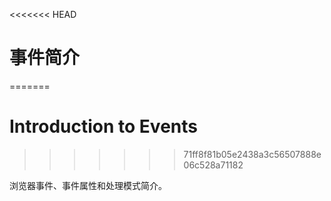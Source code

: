 <<<<<<< HEAD
# 事件简介
=======
# Introduction to Events
>>>>>>> 71ff8f81b05e2438a3c56507888e06c528a71182

浏览器事件、事件属性和处理模式简介。
